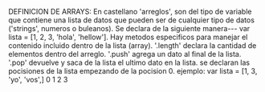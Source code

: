 DEFINICION DE ARRAYS: 
En castellano 'arreglos', son del tipo de variable que contiene una lista de datos que pueden ser de cualquier tipo de datos ('strings', numeros o buleanos). Se declara de la siguiente manera--- var lista = [1, 2, 3, 'hola', 'hellow'].
Hay metodos especificos para manejar el contenido incluido dentro de la lista (array).
'.length' declara la cantidad de elementos dentro del arreglo. 
'.push' agrega un dato al final de la lista.
'.pop' devuelve y saca de la lista el ultimo dato en la lista.
se declaran las pocisiones de la lista empezando de la pocision 0.
ejemplo: var lista = [1, 3, 'yo', 'vos',]
                      0  1   2      3  